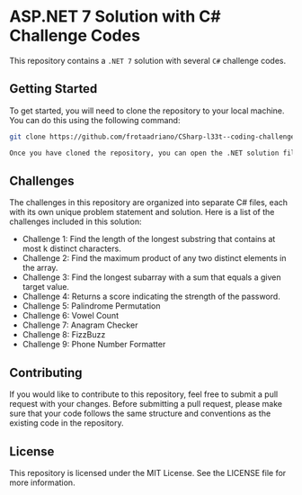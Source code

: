 # ASP.NET 7 Solution with C# Challenge Codes

This repository contains a `.NET 7` solution with several `C#` challenge codes.

## Getting Started

To get started, you will need to clone the repository to your local machine. You can do this using the following command:
 
```bash
git clone https://github.com/frotaadriano/CSharp-l33t--coding-challenges>

Once you have cloned the repository, you can open the .NET solution file in Visual Studio. From there, you can build and run the code to see the results of each challenge.
```

## Challenges
The challenges in this repository are organized into separate C# files, each with its own unique problem statement and solution. Here is a list of the challenges included in this solution:
 
- Challenge 1: Find the length of the longest substring that contains at most k distinct characters.
- Challenge 2: Find the maximum product of any two distinct elements in the array.
- Challenge 3: Find the longest subarray with a sum that equals a given target value.
- Challenge 4: Returns a score indicating the strength of the password.
- Challenge 5: Palindrome Permutation
- Challenge 6: Vowel Count
- Challenge 7: Anagram Checker 
- Challenge 8: FizzBuzz
- Challenge 9: Phone Number Formatter


## Contributing
If you would like to contribute to this repository, feel free to submit a pull request with your changes. Before submitting a pull request, please make sure that your code follows the same structure and conventions as the existing code in the repository.

## License
This repository is licensed under the MIT License. See the LICENSE file for more information.

